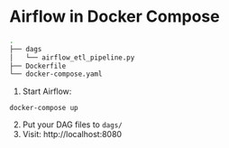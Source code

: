 # Airflow in Docker Compose 
```sh
.
├── dags
│   └── airflow_etl_pipeline.py
├── Dockerfile
└── docker-compose.yaml
```

1. Start Airflow:

```
docker-compose up
```

2. Put your DAG files to `dags/`
3. Visit: http://localhost:8080


